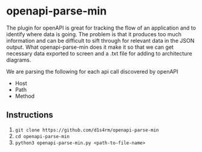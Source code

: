 # openapi-parse-min
The plugin for openAPI is great for tracking the flow of an application and to identify where data is going. The problem is that it produces too much information and can be difficult to sift through for relevant data in the JSON output. What openapi-parse-min does it make it so that we can get necessary data exported to screen and a .txt file for adding to architecture diagrams.

We are parsing the following for each api call discovered by openAPI

- Host
- Path
- Method

## Instructions

1. `git clone https://github.com/d1s4rm/openapi-parse-min`
2. `cd openapi-parse-min`
3. `python3 openapi-parse-min.py <path-to-file-name>`
